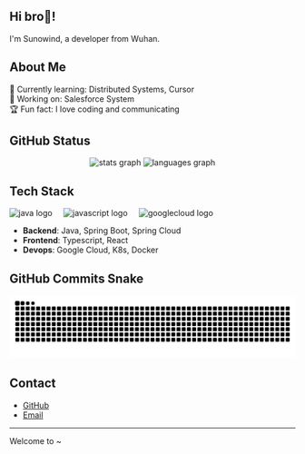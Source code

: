 ## Hi bro👋! 

I'm Sunowind, a developer from Wuhan.

## About Me
🌱 Currently learning: Distributed Systems, Cursor  
💼 Working on: Salesforce System  
🏆 Fun fact: I love coding and communicating

## GitHub Status
<div align="center">
  <img src="https://github-readme-stats-sunowinds-projects.vercel.app//api?username=sunowind&hide_title=false&hide_rank=false&show_icons=true&include_all_commits=true&count_private=true&disable_animations=false&theme=dracula&locale=en&hide_border=false&order=1" height="150" alt="stats graph"  />
  <img src="https://github-readme-stats-sunowinds-projects.vercel.app//api/top-langs?username=sunowind&locale=en&hide_title=false&layout=compact&card_width=320&langs_count=5&theme=dracula&hide_border=false&order=2" height="150" alt="languages graph"  />
</div>

## Tech Stack
<div align="left">
  <img src="https://cdn.jsdelivr.net/gh/devicons/devicon/icons/java/java-original.svg" height="40" alt="java logo"  />
  <img width="12" />
  <img src="https://cdn.jsdelivr.net/gh/devicons/devicon/icons/javascript/javascript-original.svg" height="40" alt="javascript logo"  />
  <img width="12" />
  <img src="https://cdn.jsdelivr.net/gh/devicons/devicon/icons/googlecloud/googlecloud-original.svg" height="40" alt="googlecloud logo"  />
</div>

- **Backend**: Java, Spring Boot, Spring Cloud
- **Frontend**: Typescript, React
- **Devops**: Google Cloud, K8s, Docker

## GitHub Commits Snake
<img src="https://raw.githubusercontent.com/sunowind/sunowind/output/snake.svg" alt="Snake animation" />

## Contact
- [GitHub](https://github.com/sunowind)
- [Email](mailto:x1365181606@gmail.com)

---

Welcome to ~